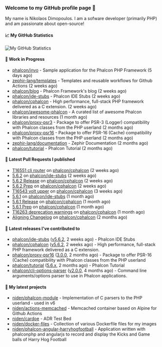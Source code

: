 ### Welcome to my GitHub profile page 👋

My name is Nikolaos Dimopoulos. I am a sofware developer (primarily PHP) and am passionate about open-source!

#### 📈 My GitHub Statistics

![My GitHub Statistics](https://github-readme-stats.vercel.app/api?username=niden&show_icons=true&count_private=true&hide_title=true&theme=transparent)

#### 👷 Work in Progress

- [phalcon/invo](https://github.com/phalcon/invo) - Sample application for the Phalcon PHP Framework (5 days ago)
- [zephir-lang/templates](https://github.com/zephir-lang/templates) - Templates and reusable workflows for Github Actions (2 weeks ago)
- [phalcon/blog](https://github.com/phalcon/blog) - Phalcon Framework&#39;s blog (2 weeks ago)
- [phalcon/ide-stubs](https://github.com/phalcon/ide-stubs) - Phalcon IDE Stubs (2 weeks ago)
- [phalcon/cphalcon](https://github.com/phalcon/cphalcon) - High performance, full-stack PHP framework delivered as a C extension. (2 weeks ago)
- [phalcon/awesome-phalcon](https://github.com/phalcon/awesome-phalcon) - A curated list of awesome Phalcon libraries and resources (1 month ago)
- [phalcon/proxy-psr3](https://github.com/phalcon/proxy-psr3) - Package to offer PSR-3 (Logger) compatibility with Phalcon classes from the PHP userland (2 months ago)
- [phalcon/proxy-psr16](https://github.com/phalcon/proxy-psr16) - Package to offer PSR-16 (Cache) compatibility with Phalcon classes from the PHP userland (2 months ago)
- [zephir-lang/documentation](https://github.com/zephir-lang/documentation) - Zephir Documentation (2 months ago)
- [phalcon/tutorial](https://github.com/phalcon/tutorial) - Phalcon Tutorial (2 months ago)

#### 🔨 Latest Pull Requests I published

- [T16551 cli router](https://github.com/phalcon/cphalcon/pull/16554) on [phalcon/cphalcon](https://github.com/phalcon/cphalcon) (2 weeks ago)
- [5.6.2](https://github.com/phalcon/ide-stubs/pull/99) on [phalcon/ide-stubs](https://github.com/phalcon/ide-stubs) (2 weeks ago)
- [5.6.2 Release](https://github.com/phalcon/cphalcon/pull/16548) on [phalcon/cphalcon](https://github.com/phalcon/cphalcon) (2 weeks ago)
- [5.6.2 Prep](https://github.com/phalcon/cphalcon/pull/16547) on [phalcon/cphalcon](https://github.com/phalcon/cphalcon) (2 weeks ago)
- [T16543 volt upper](https://github.com/phalcon/cphalcon/pull/16545) on [phalcon/cphalcon](https://github.com/phalcon/cphalcon) (3 weeks ago)
- [5.6.1](https://github.com/phalcon/ide-stubs/pull/97) on [phalcon/ide-stubs](https://github.com/phalcon/ide-stubs) (1 month ago)
- [5.6.1 Release](https://github.com/phalcon/cphalcon/pull/16527) on [phalcon/cphalcon](https://github.com/phalcon/cphalcon) (1 month ago)
- [5.6.1 Prep](https://github.com/phalcon/cphalcon/pull/16526) on [phalcon/cphalcon](https://github.com/phalcon/cphalcon) (1 month ago)
- [T16263 deprecation warnings](https://github.com/phalcon/cphalcon/pull/16525) on [phalcon/cphalcon](https://github.com/phalcon/cphalcon) (1 month ago)
- [Aligning Changelog](https://github.com/phalcon/cphalcon/pull/16521) on [phalcon/cphalcon](https://github.com/phalcon/cphalcon) (2 months ago)

#### 🔭 Latest releases I've contributed to

- [phalcon/ide-stubs](https://github.com/phalcon/ide-stubs) ([v5.6.2](https://github.com/phalcon/ide-stubs/releases/tag/v5.6.2), 2 weeks ago) - Phalcon IDE Stubs
- [phalcon/cphalcon](https://github.com/phalcon/cphalcon) ([v5.6.2](https://github.com/phalcon/cphalcon/releases/tag/v5.6.2), 2 weeks ago) - High performance, full-stack PHP framework delivered as a C extension.
- [phalcon/proxy-psr16](https://github.com/phalcon/proxy-psr16) ([3.0.0](https://github.com/phalcon/proxy-psr16/releases/tag/3.0.0), 2 months ago) - Package to offer PSR-16 (Cache) compatibility with Phalcon classes from the PHP userland
- [phalcon/tutorial](https://github.com/phalcon/tutorial) ([5.6.x](https://github.com/phalcon/tutorial/releases/tag/5.6.x), 2 months ago) - Phalcon Tutorial
- [phalcon/cli-options-parser](https://github.com/phalcon/cli-options-parser) ([v2.0.0](https://github.com/phalcon/cli-options-parser/releases/tag/v2.0.0), 4 months ago) - Command line arguments/options parser to use in Phalcon applications.

#### 🌱 My latest projects

- [niden/phalcon-module](https://github.com/niden/phalcon-module) - Implementation of C parsers to the PHP userland - used in v6
- [niden/actions-memcached](https://github.com/niden/actions-memcached) - Memcached container based on Alpine for Github Actions
- [niden/cardoe](https://github.com/niden/cardoe) - ADR Test Bed
- [niden/docker-files](https://github.com/niden/docker-files) - Collection of various Dockerfile files for my images
- [niden/phalcon-angular-harryhogfootball](https://github.com/niden/phalcon-angular-harryhogfootball) - Application written with phalconphp and angularjs to record and display the Kicks and Game balls of Harry Hog Football


